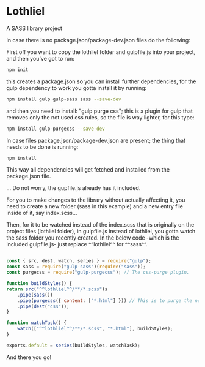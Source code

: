 # Lothliel

A SASS library project

In case there is no package.json/package-dev.json files do the following:

First off you want to copy the lothliel folder and gulpfile.js into your project, and then you've got to run:

```bash
npm init
```

this creates a package.json so you can install further dependencies, for the gulp dependency to work you gotta install it by running:

```bash
npm install gulp gulp-sass sass --save-dev
```

and then you need to install: "gulp purge css"; this is a plugin for gulp that removes only the not used css rules, so the file is way lighter, for this type:

```bash
npm install gulp-purgecss --save-dev
```

In case files package.json/package-dev.json are present; the thing that needs to be done is running:

```bash
npm install
```

This way all dependencies will get fetched and installed from the package.json file.

... Do not worry, the gupfile.js already has it included.

For you to make changes to the library without actually affecting it, you need to create a new folder (sass in this example) and a new entry file inside of it, say index.scss...

Then, for it to be watched instead of the index.scss that is originally on the project files (lothliel folder), in gulpfile.js instead of lothliel, you gotta watch the sass folder you recently created. 
In the below code -which is the included gulpfile.js- just replace ^^lothliel^^ for ^^sass^^.

```javascript

const { src, dest, watch, series } = require("gulp");
const sass = require("gulp-sass")(require("sass"));
const purgecss = require("gulp-purgecss"); // The css-purge plugin.

function buildStyles() {
return src("^^lothliel^^/**/*.scss")s
    .pipe(sass())
    .pipe(purgecss({ content: ["*.html"] })) // This is to purge the non-used css files on the output file (index.css)
    .pipe(dest("css"));
}

function watchTask() {
    watch(["^^lothliel^^/**/*.scss", "*.html"], buildStyles);
}

exports.default = series(buildStyles, watchTask);

```

And there you go!
